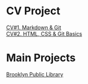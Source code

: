 # CV Project

[CV#1. Markdown & Git](https://PakhomovIvan.github.io/rsschool-cv/cv "CV#1. Markdown & Git")  
[CV#2. HTML, CSS & Git Basics](https://PakhomovIvan.github.io/rsschool-cv/ "CV#2. HTML, CSS & Git Basics")

# Main Projects

[Brooklyn Public Library](https://rolling-scopes-school.github.io/pakhomovivan-JSFEPRESCHOOL2023Q2/library/ "Brooklyn Public Library")  
